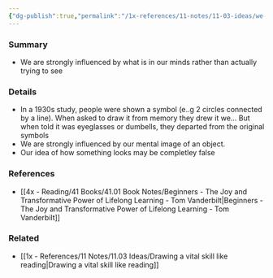 ```yaml
---
{"dg-publish":true,"permalink":"/1x-references/11-notes/11-03-ideas/we-find-it-hard-to-draw-what-we-see/","title":"We find it hard to draw what we see","dgShowBacklinks":false}
---
```



### Summary
- We are strongly influenced by what is in our minds rather than actually trying to see

### Details
- In a 1930s study, people were shown a symbol (e..g 2 circles connected by a line). When asked to draw it from memory they drew it we... But when told it was eyeglasses or dumbells, they departed from the original symbols
- We are strongly influenced by our mental image of an object.
- Our idea of how something looks may be completley false

### References
- [[4x - Reading/41 Books/41.01 Book Notes/Beginners - The Joy and Transformative Power of Lifelong Learning - Tom Vanderbilt\|Beginners - The Joy and Transformative Power of Lifelong Learning - Tom Vanderbilt]]

### Related
- [[1x - References/11 Notes/11.03 Ideas/Drawing a vital skill like reading\|Drawing a vital skill like reading]]
